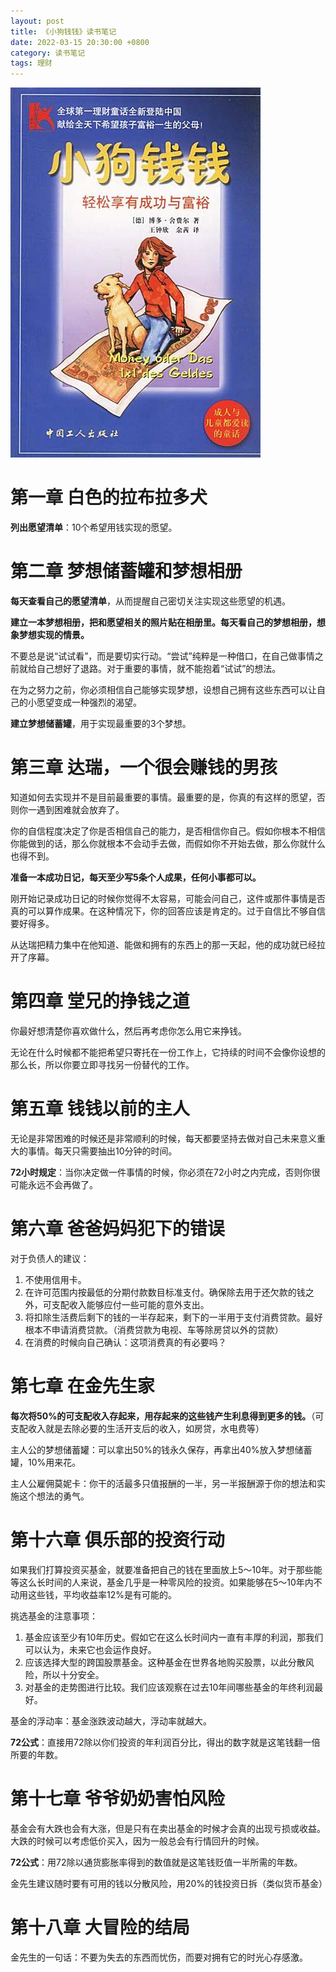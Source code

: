 ```yaml
---
layout: post
title: 《小狗钱钱》读书笔记
date: 2022-03-15 20:30:00 +0800
category: 读书笔记
tags: 理财
---
```

![《小狗钱钱》封面](/assets/images/post_images/小狗钱钱封面.jpg)

# 第一章 白色的拉布拉多犬

**列出愿望清单**：10个希望用钱实现的愿望。

# 第二章 梦想储蓄罐和梦想相册

**每天查看自己的愿望清单**，从而提醒自己密切关注实现这些愿望的机遇。

**建立一本梦想相册，把和愿望相关的照片贴在相册里。每天看自己的梦想相册，想象梦想实现的情景。**

不要总是说“试试看”，而是要切实行动。“尝试”纯粹是一种借口，在自己做事情之前就给自己想好了退路。对于重要的事情，就不能抱着“试试”的想法。

在为之努力之前，你必须相信自己能够实现梦想，设想自己拥有这些东西可以让自己的小愿望变成一种强烈的渴望。

**建立梦想储蓄罐**，用于实现最重要的3个梦想。

# 第三章 达瑞，一个很会赚钱的男孩

知道如何去实现并不是目前最重要的事情。最重要的是，你真的有这样的愿望，否则你一遇到困难就会放弃了。

你的自信程度决定了你是否相信自己的能力，是否相信你自己。假如你根本不相信你能做到的话，那么你就根本不会动手去做，而假如你不开始去做，那么你就什么也得不到。

**准备一本成功日记，每天至少写5条个人成果，任何小事都可以。**

刚开始记录成功日记的时候你觉得不太容易，可能会问自己，这件或那件事情是否真的可以算作成果。在这种情况下，你的回答应该是肯定的。过于自信比不够自信要好得多。

从达瑞把精力集中在他知道、能做和拥有的东西上的那一天起，他的成功就已经拉开了序幕。

# 第四章 堂兄的挣钱之道

你最好想清楚你喜欢做什么，然后再考虑你怎么用它来挣钱。

无论在什么时候都不能把希望只寄托在一份工作上，它持续的时间不会像你设想的那么长，所以你要立即寻找另一份替代的工作。

# 第五章 钱钱以前的主人

无论是非常困难的时候还是非常顺利的时候，每天都要坚持去做对自己未来意义重大的事情。每天只需要抽出10分钟的时间。

**72小时规定**：当你决定做一件事情的时候，你必须在72小时之内完成，否则你很可能永远不会再做了。

# 第六章 爸爸妈妈犯下的错误

对于负债人的建议：

1. 不使用信用卡。
2. 在许可范围内按最低的分期付款数目标准支付。确保除去用于还欠款的钱之外，可支配收入能够应付一些可能的意外支出。
3. 将扣除生活费后剩下的钱的一半存起来，剩下的一半用于支付消费贷款。最好根本不申请消费贷款。（消费贷款为电视、车等除房贷以外的贷款）
4. 在消费的时候向自己确认：这项消费真的有必要吗？

# 第七章 在金先生家

**每次将50%的可支配收入存起来，用存起来的这些钱产生利息得到更多的钱。**（可支配收入就是去除必要的生活开支后的收入，如房贷，水电费等）

主人公的梦想储蓄罐：可以拿出50%的钱永久保存，再拿出40%放入梦想储蓄罐，10%用来花。

主人公雇佣莫妮卡：你干的活最多只值报酬的一半，另一半报酬源于你的想法和实施这个想法的勇气。

# 第十六章 俱乐部的投资行动

如果我们打算投资买基金，就要准备把自己的钱在里面放上5～10年。对于那些能等这么长时间的人来说，基金几乎是一种零风险的投资。如果能够在5～10年内不动用这些钱，平均收益率12%是有可能的。

挑选基金的注意事项：

1. 基金应该至少有10年历史。假如它在这么长时间内一直有丰厚的利润，那我们可以认为，未来它也会运作良好。
2. 应该选择大型的跨国股票基金。这种基金在世界各地购买股票，以此分散风险，所以十分安全。
3. 对基金的走势图进行比较。我们应该观察在过去10年间哪些基金的年终利润最好。

基金的浮动率：基金涨跌波动越大，浮动率就越大。

**72公式**：直接用72除以你们投资的年利润百分比，得出的数字就是这笔钱翻一倍所要的年数。

# 第十七章 爷爷奶奶害怕风险

基金会有大跌也会有大涨，但是只有在卖出基金的时候才会真的出现亏损或收益。大跌的时候可以考虑低价买入，因为一般总会有行情回升的时候。

**72公式**：用72除以通货膨胀率得到的数值就是这笔钱贬值一半所需的年数。

金先生建议随时要有可用的钱以分散风险，用20%的钱投资日拆（类似货币基金）

# 第十八章 大冒险的结局

金先生的一句话：不要为失去的东西而忧伤，而要对拥有它的时光心存感激。